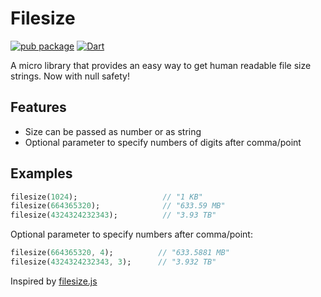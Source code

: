 # Filesize

[![pub package](https://img.shields.io/pub/v/filesize_plus.svg)](https://pub.dartlang.org/packages/filesize_plus) [![Dart](https://github.com/aguilaair/filesize/actions/workflows/dart.yml/badge.svg)](https://github.com/aguilaair/filesize/actions/workflows/dart.yml) 

A micro library that provides an easy way to get human readable file size strings. Now with null safety!

## Features

- Size can be passed as number or as string
- Optional parameter to specify numbers of digits after comma/point

## Examples

``` dart
filesize(1024);                   // "1 KB"
filesize(664365320);              // "633.59 MB"
filesize(4324324232343);          // "3.93 TB"
```

Optional parameter to specify numbers after comma/point:

``` dart
filesize(664365320, 4);          // "633.5881 MB"
filesize(4324324232343, 3);      // "3.932 TB"
```

Inspired by [filesize.js](https://github.com/avoidwork/filesize.js "filesize.js")
